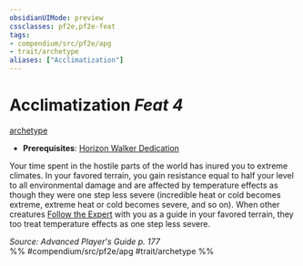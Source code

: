 ```yaml
---
obsidianUIMode: preview
cssclasses: pf2e,pf2e-feat
tags:
- compendium/src/pf2e/apg
- trait/archetype
aliases: ["Acclimatization"]
---
```

# Acclimatization  *Feat 4*  
[archetype](rules/traits/archetype.md "Archetype Feat Trait")  

- **Prerequisites**: [Horizon Walker Dedication](compendium/feats/horizon-walker-dedication-apg.md)

Your time spent in the hostile parts of the world has inured you to extreme climates. In your favored terrain, you gain resistance equal to half your level to all environmental damage and are affected by temperature effects as though they were one step less severe (incredible heat or cold becomes extreme, extreme heat or cold becomes severe, and so on). When other creatures [Follow the Expert](rules/actions/follow-the-expert.md) with you as a guide in your favored terrain, they too treat temperature effects as one step less severe.

*Source: Advanced Player's Guide p. 177*  
%% #compendium/src/pf2e/apg #trait/archetype %%